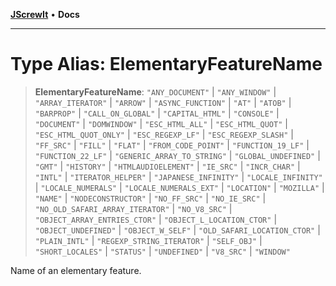 [**JScrewIt**](../README.md) • **Docs**

***

# Type Alias: ElementaryFeatureName

> **ElementaryFeatureName**: `"ANY_DOCUMENT"` \| `"ANY_WINDOW"` \| `"ARRAY_ITERATOR"` \| `"ARROW"` \| `"ASYNC_FUNCTION"` \| `"AT"` \| `"ATOB"` \| `"BARPROP"` \| `"CALL_ON_GLOBAL"` \| `"CAPITAL_HTML"` \| `"CONSOLE"` \| `"DOCUMENT"` \| `"DOMWINDOW"` \| `"ESC_HTML_ALL"` \| `"ESC_HTML_QUOT"` \| `"ESC_HTML_QUOT_ONLY"` \| `"ESC_REGEXP_LF"` \| `"ESC_REGEXP_SLASH"` \| `"FF_SRC"` \| `"FILL"` \| `"FLAT"` \| `"FROM_CODE_POINT"` \| `"FUNCTION_19_LF"` \| `"FUNCTION_22_LF"` \| `"GENERIC_ARRAY_TO_STRING"` \| `"GLOBAL_UNDEFINED"` \| `"GMT"` \| `"HISTORY"` \| `"HTMLAUDIOELEMENT"` \| `"IE_SRC"` \| `"INCR_CHAR"` \| `"INTL"` \| `"ITERATOR_HELPER"` \| `"JAPANESE_INFINITY"` \| `"LOCALE_INFINITY"` \| `"LOCALE_NUMERALS"` \| `"LOCALE_NUMERALS_EXT"` \| `"LOCATION"` \| `"MOZILLA"` \| `"NAME"` \| `"NODECONSTRUCTOR"` \| `"NO_FF_SRC"` \| `"NO_IE_SRC"` \| `"NO_OLD_SAFARI_ARRAY_ITERATOR"` \| `"NO_V8_SRC"` \| `"OBJECT_ARRAY_ENTRIES_CTOR"` \| `"OBJECT_L_LOCATION_CTOR"` \| `"OBJECT_UNDEFINED"` \| `"OBJECT_W_SELF"` \| `"OLD_SAFARI_LOCATION_CTOR"` \| `"PLAIN_INTL"` \| `"REGEXP_STRING_ITERATOR"` \| `"SELF_OBJ"` \| `"SHORT_LOCALES"` \| `"STATUS"` \| `"UNDEFINED"` \| `"V8_SRC"` \| `"WINDOW"`

Name of an elementary feature.

